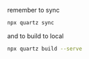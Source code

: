 remember to sync
```bash
npx quartz sync
```
and to build to local
```bash
npx quartz build --serve
```